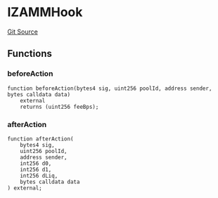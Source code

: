 # IZAMMHook
[Git Source](https://github.com/zammdefi/ZAMM/blob/481ee36d21c44278ddb95f69fd35779cb4598874/src/ZAMM.sol)


## Functions
### beforeAction


```solidity
function beforeAction(bytes4 sig, uint256 poolId, address sender, bytes calldata data)
    external
    returns (uint256 feeBps);
```

### afterAction


```solidity
function afterAction(
    bytes4 sig,
    uint256 poolId,
    address sender,
    int256 d0,
    int256 d1,
    int256 dLiq,
    bytes calldata data
) external;
```

